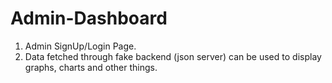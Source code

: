 # Admin-Dashboard
1. Admin SignUp/Login Page.
2. Data fetched through fake backend (json server) can be used to display graphs, charts and other things.
